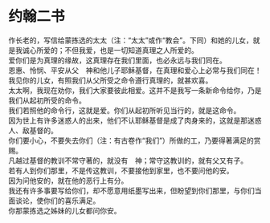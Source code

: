 #   约翰二书

  作长老的，写信给蒙拣选的太太（注：“太太”或作“教会”。下同）和她的儿女，就是我诚心所爱的；不但我爱，也是一切知道真理之人所爱的。  
  爱你们是为真理的缘故，这真理存在我们里面，也必永远与我们同在。  
  恩惠、怜悯、平安从父　神和他儿子耶稣基督，在真理和爱心上必常与我们同在！  
  我见你的儿女，有照我们从父所受之命令遵行真理的，就甚欢喜。  
  太太啊，我现在劝你，我们大家要彼此相爱。这并不是我写一条新命令给你，乃是我们从起初所受的命令。  
  我们若照他的命令行，这就是爱。你们从起初所听见当行的，就是这命令。  
  因为世上有许多迷惑人的出来，他们不认耶稣基督是成了肉身来的，这就是那迷惑人、敌基督的。  
  你们要小心，不要失去你们（注：有古卷作“我们”）所做的工，乃要得著满足的赏赐。  
  凡越过基督的教训不常守著的，就没有　神；常守这教训的，就有父又有子。  
  若有人到你们那里，不是传这教训，不要接他到家里，也不要问他的安。  
  因为问他安的，就在他的恶行上有分。  
  我还有许多事要写给你们，却不愿意用纸墨写出来，但盼望到你们那里，与你们当面谈论，使你们的喜乐满足。  
  你那蒙拣选之姊妹的儿女都问你安。
